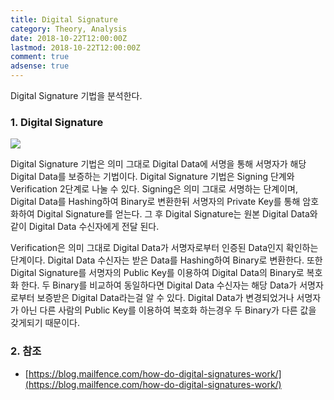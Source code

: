```yaml
---
title: Digital Signature
category: Theory, Analysis
date: 2018-10-22T12:00:00Z
lastmod: 2018-10-22T12:00:00Z
comment: true
adsense: true
---
```


Digital Signature 기법을 분석한다.

### 1. Digital Signature

![]({{site.baseurl}}/images/theory_analysis/Digital_Signature/Digital_Signature.PNG)

Digital Signature 기법은 의미 그대로 Digital Data에 서명을 통해 서명자가 해당 Digital Data를 보증하는 기법이다. Digital Signature 기법은 Signing 단계와 Verification 2단계로 나눌 수 있다. Signing은 의미 그대로 서명하는 단계이며, Digital Data를 Hashing하여 Binary로 변환한뒤 서명자의 Private Key를 통해 암호화하여 Digital Signature를 얻는다. 그 후 Digital Signature는 원본 Digital Data와 같이 Digital Data 수신자에게 전달 된다.

Verification은 의미 그대로 Digital Data가 서명자로부터 인증된 Data인지 확인하는 단계이다. Digital Data 수신자는 받은 Data를 Hashing하여 Binary로 변환한다. 또한 Digital Signature를 서명자의 Public Key를 이용하여 Digital Data의 Binary로 복호화 한다. 두 Binary를 비교하여 동일하다면 Digital Data 수신자는 해당 Data가 서명자로부터 보증받은 Digital Data라는걸 알 수 있다. Digital Data가 변경되었거나 서명자가 아닌 다른 사람의 Public Key를 이용하여 복호화 하는경우 두 Binary가 다른 값을 갖게되기 때문이다.

### 2. 참조

* [https://blog.mailfence.com/how-do-digital-signatures-work/](https://blog.mailfence.com/how-do-digital-signatures-work/)
